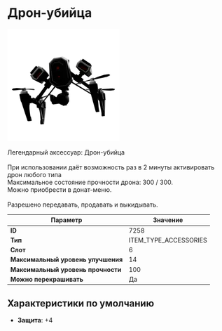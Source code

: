 # Дрон-убийца

![Item Image](../img/7258.webp?raw=true)

Легендарный аксессуар: Дрон-убийца<br><br>При использовании даёт возможность раз в 2 минуты активировать дрон любого типа<br>Максимальное состояние прочности дрона: 300 / 300.<br>Можно приобрести в донат-меню.<br><br>Разрешено передавать, продавать и выкидывать.


| Параметр | Значение |
|----------|----------|
| **ID** | 7258 |
| **Тип** | ITEM_TYPE_ACCESSORIES |
| **Слот** | 6 |
| **Максимальный уровень улучшения** | 14 |
| **Максимальный уровень прочности** | 100 |
| **Можно перекрашивать** | Да |

## Характеристики по умолчанию

- **Защита**: +4

